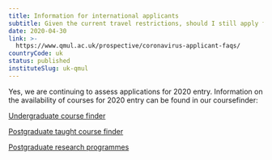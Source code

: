 ```yaml
---
title: Information for international applicants
subtitle: Given the current travel restrictions, should I still apply for 2020 entry?
date: 2020-04-30
link: >-
  https://www.qmul.ac.uk/prospective/coronavirus-applicant-faqs/
countryCode: uk
status: published
instituteSlug: uk-qmul
---
```

Yes, we are continuing to assess applications for 2020 entry. Information on the availability of courses for 2020 entry can be found in our coursefinder:

[Undergraduate course finder](https://search.qmul.ac.uk/s/search.html?collection=queenmary-coursefinder-undergraduate-meta&query=&sort=title)

[Postgraduate taught course finder](https://search.qmul.ac.uk/s/search.html?collection=queenmary-coursefinder-pg&query=&sort=title)

[Postgraduate research programmes](https://www.qmul.ac.uk/postgraduate/research/)

